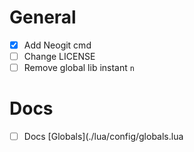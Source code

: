 # General

- [x] Add Neogit cmd
- [ ] Change LICENSE
- [ ] Remove global lib instant `n`

# Docs

- [ ] Docs [Globals](./lua/config/globals.lua
